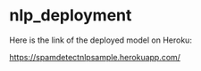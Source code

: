 # nlp_deployment

Here is the link of the deployed model on Heroku:

https://spamdetectnlpsample.herokuapp.com/

